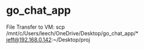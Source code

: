 # go_chat_app

File Transfer to VM: scp /mnt/c/Users/leech/OneDrive/Desktop/go_chat_app/* jeff@192.168.0.142:~/Desktop/proj 
